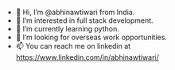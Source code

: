 - 👋 Hi, I’m @abhinawtiwari from India.
- 👀 I’m interested in full stack development.
- 🌱 I’m currently learning python.
- 💞️ I’m looking for overseas work opportunities.
- 📫 You can reach me on linkedin at https://www.linkedin.com/in/abhinawtiwari/

<!---
abhinawtiwari/abhinawtiwari is a ✨ special ✨ repository because its `README.md` (this file) appears on your GitHub profile.
You can click the Preview link to take a look at your changes.
--->
